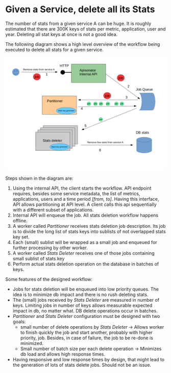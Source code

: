 # Given a Service, delete all its Stats

The number of stats from a given service A can be huge.
It is roughly estimated that there are 300K keys of stats per metric, application, user and year.
Deleting all stat keys at once is not a good idea.

The following diagram shows a high level overview of the workflow being executed to delete all stats
for a given service.

![high level overview](assets/delete_stats.png)

Steps shown in the diagram are:

1. Using the internal API, the client starts the workflow. API endpoint requires, besides some service metadata,
the list of metrics, applications, users and a time period *[from, to]*. Having this interface,
API allows partitioning at API level.
A client calls this api sequentially with a different subset of applications.
1. Internal API will enqueue the job. All stats deletion workflow happens offline.
1. A worker called *Partitioner* receives stats deletion job description.
Its job is to divide the long list of stats keys into sublists of not overlapped stats key set.
1. Each (small) sublist will be wrapped as a small job and enqueued for further processing by other worker.
1. A worker called *Stats Deleter* receives one of those jobs containing small sublist of stats key
1. Perform actual stats deletion operation on the database in batches of keys.

Some features of the designed workflow:

* Jobs for stats deletion will be enqueued into low priority queues.
The idea is to minimize db impact and there is no rush deleting stats.
* The (small) jobs received by *Stats Deleter* are measured in number of keys.
Limiting jobs in number of keys allows measurable expected impact in db, no matter what.
DB delete operations occur in batches.
* *Partitioner* and *Stats Deleter* configuration must be designed with two goals:
  * small number of delete operations by *Stats Deleter* -> Allows worker to finish quickly the job
  and start another, probably with higher priority, job. Besides, in case of failure,
  the job to be re-done is minimized.
  * Small number of batch size per each delete operation -> Minimizes db load and allows high response times.
* Having responsive and low response times by design, that might lead to the generation of lots of stats delete jobs.
Should not be an issue.
